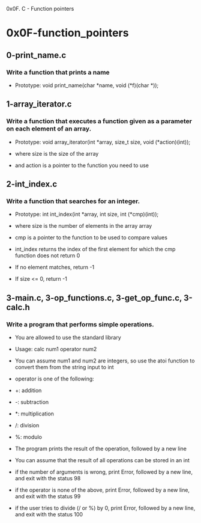 0x0F. C - Function pointers

# 0x0F-function_pointers

## 0-print_name.c

### Write a function that prints a name

* Prototype: void print_name(char *name, void (*f)(char *));



## 1-array_iterator.c

### Write a function that executes a function given as a parameter on each element of an array.

* Prototype: void array_iterator(int *array, size_t size, void (*action)(int));

* where size is the size of the array

* and action is a pointer to the function you need to use



## 2-int_index.c

### Write a function that searches for an integer.

* Prototype: int int_index(int *array, int size, int (*cmp)(int));

* where size is the number of elements in the array array

* cmp is a pointer to the function to be used to compare values

* int_index returns the index of the first element for which the cmp function does not return 0

* If no element matches, return -1

* If size <= 0, return -1



## 3-main.c, 3-op_functions.c, 3-get_op_func.c, 3-calc.h

### Write a program that performs simple operations.

* You are allowed to use the standard library

* Usage: calc num1 operator num2

* You can assume num1 and num2 are integers, so use the atoi function to convert them from the string input to int

* operator is one of the following:

* +: addition

* -: subtraction

* *: multiplication

* /: division

* %: modulo

* The program prints the result of the operation, followed by a new line

* You can assume that the result of all operations can be stored in an int

* if the number of arguments is wrong, print Error, followed by a new line, and exit with the status 98

* if the operator is none of the above, print Error, followed by a new line, and exit with the status 99

* if the user tries to divide (/ or %) by 0, print Error, followed by a new line, and exit with the status 100

